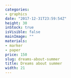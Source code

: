 ```yaml
---
categories:
- graphics
date: "2017-12-31T23:59:54Z"
height: 30
inStock: true
isVisible: false
mainImage: ""
materials:
- marker
- paper
price: 150
slug: dreams-about-summer
title: Dreams about summer
width: 21
---
```


